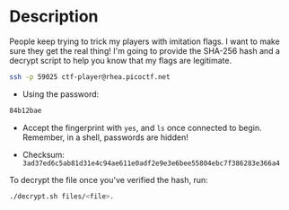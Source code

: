 # Description
People keep trying to trick my players with imitation flags. I want to make sure they get the real thing! I'm going to provide the SHA-256 hash and a decrypt script to help you know that my flags are legitimate.
```bash
ssh -p 59025 ctf-player@rhea.picoctf.net
```

* Using the password:
  
```bash
84b12bae
```
* Accept the fingerprint with `yes`, and `ls` once connected to begin. Remember, in a shell, passwords are hidden!

* Checksum: `3ad37ed6c5ab81d31e4c94ae611e0adf2e9e3e6bee55804ebc7f386283e366a4`

To decrypt the file once you've verified the hash, run: 
```bash
./decrypt.sh files/<file>.
```
